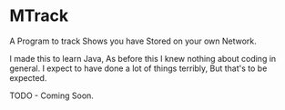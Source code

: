 # MTrack
A Program to track Shows you have Stored on your own Network.

I made this to learn Java, As before this I knew nothing about coding in general. I expect to have done a lot of things terribly, But that's to be expected.

TODO - Coming Soon.

